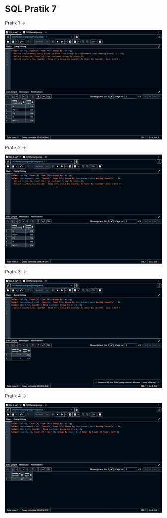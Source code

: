 # SQL Pratik 7

Pratik 1 ->








![Örnek Resim](https://github.com/OsmanOzyasar/SQL_projects/blob/main/SQL_7/images/image1.png)


Pratik 2 ->








![Örnek Resim](https://github.com/OsmanOzyasar/SQL_projects/blob/main/SQL_7/images/image2.png)


Pratik 3 ->








![Örnek Resim](https://github.com/OsmanOzyasar/SQL_projects/blob/main/SQL_7/images/image3.png)


Pratik 4 ->








![Örnek Resim](https://github.com/OsmanOzyasar/SQL_projects/blob/main/SQL_7/images/image4.png)
